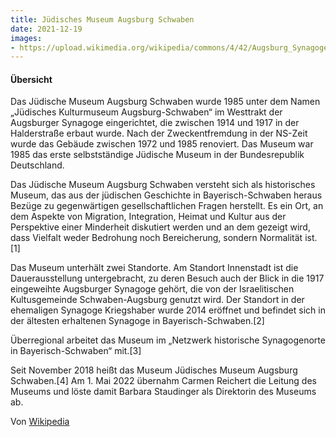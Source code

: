 ```yaml
---
title: Jüdisches Museum Augsburg Schwaben
date: 2021-12-19
images: 
- https://upload.wikimedia.org/wikipedia/commons/4/42/Augsburg_Synagoge.jpg
---
```


#### Übersicht

Das Jüdische Museum Augsburg Schwaben wurde 1985 unter dem Namen „Jüdisches Kulturmuseum Augsburg-Schwaben“ im Westtrakt der Augsburger Synagoge eingerichtet, die zwischen 1914 und 1917 in der Halderstraße erbaut wurde. Nach der Zweckentfremdung in der NS-Zeit wurde das Gebäude zwischen 1972 und 1985 renoviert. Das Museum war 1985 das erste selbstständige Jüdische Museum in der Bundesrepublik Deutschland.

Das Jüdische Museum Augsburg Schwaben versteht sich als historisches Museum, das aus der jüdischen Geschichte in Bayerisch-Schwaben heraus Bezüge zu gegenwärtigen gesellschaftlichen Fragen herstellt. Es ein Ort, an dem Aspekte von Migration, Integration, Heimat und Kultur aus der Perspektive einer Minderheit diskutiert werden und an dem gezeigt wird, dass Vielfalt weder Bedrohung noch Bereicherung, sondern Normalität ist.[1]

Das Museum unterhält zwei Standorte. Am Standort Innenstadt ist die Dauerausstellung untergebracht, zu deren Besuch auch der Blick in die 1917 eingeweihte Augsburger Synagoge gehört, die von der Israelitischen Kultusgemeinde Schwaben-Augsburg genutzt wird. Der Standort in der ehemaligen Synagoge Kriegshaber wurde 2014 eröffnet und befindet sich in der ältesten erhaltenen Synagoge in Bayerisch-Schwaben.[2]

Überregional arbeitet das Museum im „Netzwerk historische Synagogenorte in Bayerisch-Schwaben“ mit.[3]

Seit November 2018 heißt das Museum Jüdisches Museum Augsburg Schwaben.[4] Am 1. Mai 2022 übernahm Carmen Reichert die Leitung des Museums und löste damit Barbara Staudinger als Direktorin des Museums ab.

Von [Wikipedia](https://de.wikipedia.org/wiki/J%C3%BCdisches_Museum_Augsburg_Schwaben)